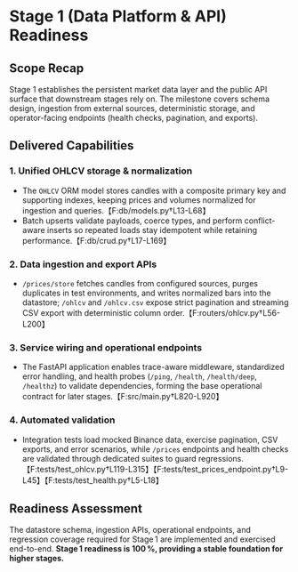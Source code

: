 # Stage 1 (Data Platform & API) Readiness

## Scope Recap
Stage 1 establishes the persistent market data layer and the public API surface that downstream stages rely on. The milestone covers schema design, ingestion from external sources, deterministic storage, and operator-facing endpoints (health checks, pagination, and exports).

## Delivered Capabilities
### 1. Unified OHLCV storage & normalization
- The `OHLCV` ORM model stores candles with a composite primary key and supporting indexes, keeping prices and volumes normalized for ingestion and queries.【F:db/models.py†L13-L68】
- Batch upserts validate payloads, coerce types, and perform conflict-aware inserts so repeated loads stay idempotent while retaining performance.【F:db/crud.py†L17-L169】

### 2. Data ingestion and export APIs
- `/prices/store` fetches candles from configured sources, purges duplicates in test environments, and writes normalized bars into the datastore; `/ohlcv` and `/ohlcv.csv` expose strict pagination and streaming CSV export with deterministic column order.【F:routers/ohlcv.py†L56-L200】

### 3. Service wiring and operational endpoints
- The FastAPI application enables trace-aware middleware, standardized error handling, and health probes (`/ping`, `/health`, `/health/deep`, `/healthz`) to validate dependencies, forming the base operational contract for later stages.【F:src/main.py†L820-L920】

### 4. Automated validation
- Integration tests load mocked Binance data, exercise pagination, CSV exports, and error scenarios, while `/prices` endpoints and health checks are validated through dedicated suites to guard regressions.【F:tests/test_ohlcv.py†L119-L315】【F:tests/test_prices_endpoint.py†L9-L45】【F:tests/test_health.py†L5-L18】

## Readiness Assessment
The datastore schema, ingestion APIs, operational endpoints, and regression coverage required for Stage 1 are implemented and exercised end-to-end. **Stage 1 readiness is 100 %, providing a stable foundation for higher stages.**
